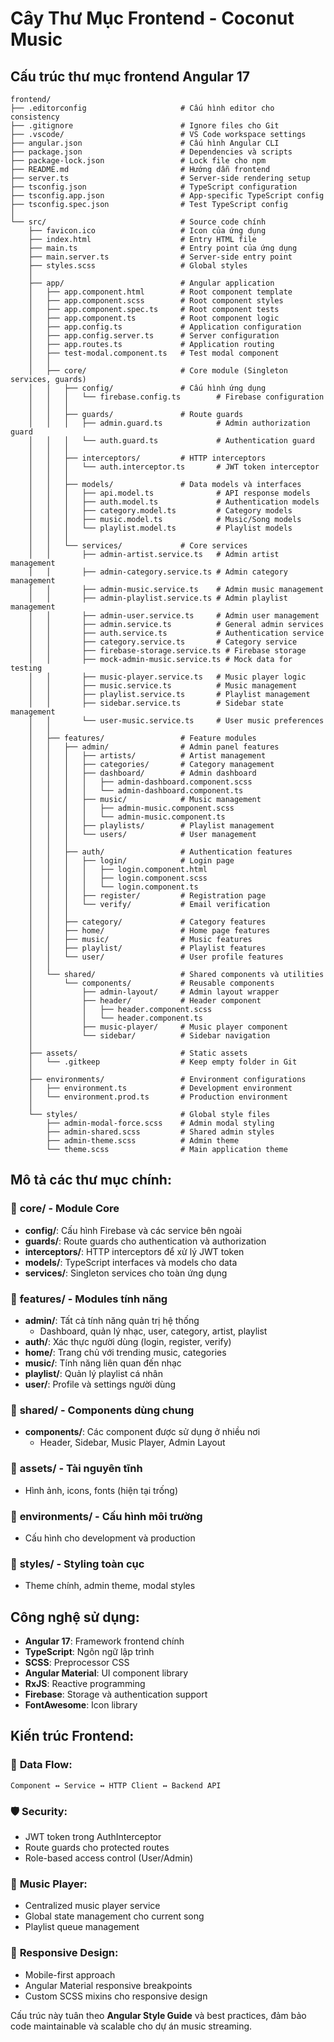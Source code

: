 # Cây Thư Mục Frontend - Coconut Music

## Cấu trúc thư mục frontend Angular 17

```
frontend/
├── .editorconfig                     # Cấu hình editor cho consistency
├── .gitignore                        # Ignore files cho Git
├── .vscode/                          # VS Code workspace settings
├── angular.json                      # Cấu hình Angular CLI
├── package.json                      # Dependencies và scripts
├── package-lock.json                 # Lock file cho npm
├── README.md                         # Hướng dẫn frontend
├── server.ts                         # Server-side rendering setup
├── tsconfig.json                     # TypeScript configuration
├── tsconfig.app.json                 # App-specific TypeScript config
├── tsconfig.spec.json                # Test TypeScript config
│
└── src/                              # Source code chính
    ├── favicon.ico                   # Icon của ứng dụng
    ├── index.html                    # Entry HTML file
    ├── main.ts                       # Entry point của ứng dụng
    ├── main.server.ts                # Server-side entry point
    ├── styles.scss                   # Global styles
    │
    ├── app/                          # Angular application
    │   ├── app.component.html        # Root component template
    │   ├── app.component.scss        # Root component styles
    │   ├── app.component.spec.ts     # Root component tests
    │   ├── app.component.ts          # Root component logic
    │   ├── app.config.ts             # Application configuration
    │   ├── app.config.server.ts      # Server configuration
    │   ├── app.routes.ts             # Application routing
    │   ├── test-modal.component.ts   # Test modal component
    │   │
    │   ├── core/                     # Core module (Singleton services, guards)
    │   │   ├── config/               # Cấu hình ứng dụng
    │   │   │   └── firebase.config.ts        # Firebase configuration
    │   │   │
    │   │   ├── guards/               # Route guards
    │   │   │   ├── admin.guard.ts            # Admin authorization guard
    │   │   │   └── auth.guard.ts             # Authentication guard
    │   │   │
    │   │   ├── interceptors/         # HTTP interceptors
    │   │   │   └── auth.interceptor.ts       # JWT token interceptor
    │   │   │
    │   │   ├── models/               # Data models và interfaces
    │   │   │   ├── api.model.ts              # API response models
    │   │   │   ├── auth.model.ts             # Authentication models
    │   │   │   ├── category.model.ts         # Category models
    │   │   │   ├── music.model.ts            # Music/Song models
    │   │   │   └── playlist.model.ts         # Playlist models
    │   │   │
    │   │   └── services/             # Core services
    │   │       ├── admin-artist.service.ts   # Admin artist management
    │   │       ├── admin-category.service.ts # Admin category management
    │   │       ├── admin-music.service.ts    # Admin music management
    │   │       ├── admin-playlist.service.ts # Admin playlist management
    │   │       ├── admin-user.service.ts     # Admin user management
    │   │       ├── admin.service.ts          # General admin services
    │   │       ├── auth.service.ts           # Authentication service
    │   │       ├── category.service.ts       # Category service
    │   │       ├── firebase-storage.service.ts # Firebase storage
    │   │       ├── mock-admin-music.service.ts # Mock data for testing
    │   │       ├── music-player.service.ts   # Music player logic
    │   │       ├── music.service.ts          # Music management
    │   │       ├── playlist.service.ts       # Playlist management
    │   │       ├── sidebar.service.ts        # Sidebar state management
    │   │       └── user-music.service.ts     # User music preferences
    │   │
    │   ├── features/                 # Feature modules
    │   │   ├── admin/                # Admin panel features
    │   │   │   ├── artists/          # Artist management
    │   │   │   ├── categories/       # Category management
    │   │   │   ├── dashboard/        # Admin dashboard
    │   │   │   │   ├── admin-dashboard.component.scss
    │   │   │   │   └── admin-dashboard.component.ts
    │   │   │   ├── music/            # Music management
    │   │   │   │   ├── admin-music.component.scss
    │   │   │   │   └── admin-music.component.ts
    │   │   │   ├── playlists/        # Playlist management
    │   │   │   └── users/            # User management
    │   │   │
    │   │   ├── auth/                 # Authentication features
    │   │   │   ├── login/            # Login page
    │   │   │   │   ├── login.component.html
    │   │   │   │   ├── login.component.scss
    │   │   │   │   └── login.component.ts
    │   │   │   ├── register/         # Registration page
    │   │   │   └── verify/           # Email verification
    │   │   │
    │   │   ├── category/             # Category features
    │   │   ├── home/                 # Home page features
    │   │   ├── music/                # Music features
    │   │   ├── playlist/             # Playlist features
    │   │   └── user/                 # User profile features
    │   │
    │   └── shared/                   # Shared components và utilities
    │       └── components/           # Reusable components
    │           ├── admin-layout/     # Admin layout wrapper
    │           ├── header/           # Header component
    │           │   ├── header.component.scss
    │           │   └── header.component.ts
    │           ├── music-player/     # Music player component
    │           └── sidebar/          # Sidebar navigation
    │
    ├── assets/                       # Static assets
    │   └── .gitkeep                  # Keep empty folder in Git
    │
    ├── environments/                 # Environment configurations
    │   ├── environment.ts            # Development environment
    │   └── environment.prod.ts       # Production environment
    │
    └── styles/                       # Global style files
        ├── admin-modal-force.scss    # Admin modal styling
        ├── admin-shared.scss         # Shared admin styles
        ├── admin-theme.scss          # Admin theme
        └── theme.scss                # Main application theme
```

## Mô tả các thư mục chính:

### 📁 **core/** - Module Core
- **config/**: Cấu hình Firebase và các service bên ngoài
- **guards/**: Route guards cho authentication và authorization
- **interceptors/**: HTTP interceptors để xử lý JWT token
- **models/**: TypeScript interfaces và models cho data
- **services/**: Singleton services cho toàn ứng dụng

### 📁 **features/** - Modules tính năng
- **admin/**: Tất cả tính năng quản trị hệ thống
  - Dashboard, quản lý nhạc, user, category, artist, playlist
- **auth/**: Xác thực người dùng (login, register, verify)
- **home/**: Trang chủ với trending music, categories
- **music/**: Tính năng liên quan đến nhạc
- **playlist/**: Quản lý playlist cá nhân
- **user/**: Profile và settings người dùng

### 📁 **shared/** - Components dùng chung
- **components/**: Các component được sử dụng ở nhiều nơi
  - Header, Sidebar, Music Player, Admin Layout

### 📁 **assets/** - Tài nguyên tĩnh
- Hình ảnh, icons, fonts (hiện tại trống)

### 📁 **environments/** - Cấu hình môi trường
- Cấu hình cho development và production

### 📁 **styles/** - Styling toàn cục
- Theme chính, admin theme, modal styles

## Công nghệ sử dụng:

- **Angular 17**: Framework frontend chính
- **TypeScript**: Ngôn ngữ lập trình
- **SCSS**: Preprocessor CSS
- **Angular Material**: UI component library
- **RxJS**: Reactive programming
- **Firebase**: Storage và authentication support
- **FontAwesome**: Icon library

## Kiến trúc Frontend:

### 🔄 **Data Flow**:
```
Component ↔ Service ↔ HTTP Client ↔ Backend API
```

### 🛡️ **Security**:
- JWT token trong AuthInterceptor
- Route guards cho protected routes
- Role-based access control (User/Admin)

### 🎵 **Music Player**:
- Centralized music player service
- Global state management cho current song
- Playlist queue management

### 📱 **Responsive Design**:
- Mobile-first approach
- Angular Material responsive breakpoints
- Custom SCSS mixins cho responsive design

Cấu trúc này tuân theo **Angular Style Guide** và best practices, đảm bảo code maintainable và scalable cho dự án music streaming.
